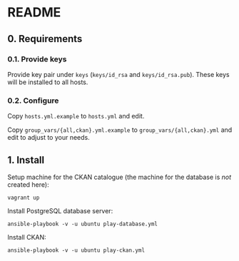 # README

## 0. Requirements

### 0.1. Provide keys 

Provide key pair under `keys` (`keys/id_rsa` and `keys/id_rsa.pub`). These keys will be installed to all hosts.

### 0.2. Configure

Copy `hosts.yml.example` to `hosts.yml` and edit.

Copy `group_vars/{all,ckan}.yml.example` to `group_vars/{all,ckan}.yml` and edit to adjust to your needs.

## 1. Install

Setup machine for the CKAN catalogue (the machine for the database is *not* created here):
    
    vagrant up

Install PostgreSQL database server:

    ansible-playbook -v -u ubuntu play-database.yml

Install CKAN:

    ansible-playbook -v -u ubuntu play-ckan.yml
